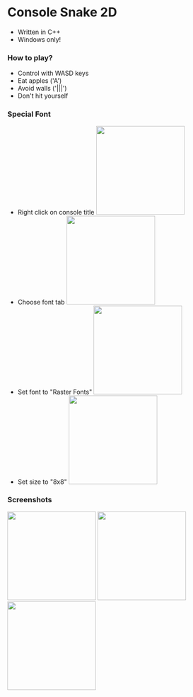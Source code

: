 # Console Snake 2D
- Written in C++
- Windows only!
### How to play?
- Control with WASD keys
- Eat apples ('A')
- Avoid walls ('|||')
- Don't hit yourself
### Special Font
- Right click on console title <img src="https://i.ibb.co/g6RM0w1/1.png" width="200" />
- Choose font tab <img src="https://i.ibb.co/pQm70YH/2.png" width="200" />
- Set font to "Raster Fonts" <img src="https://i.ibb.co/zQRPdZD/3.png" width="200" />
- Set size to "8x8" <img src="https://i.ibb.co/MRG8zgY/4.png" width="200" />

### Screenshots
<img src="https://i.ibb.co/MRXwVfG/snake1.png" width="200" />     <img src="https://i.ibb.co/R3FZ3CP/snake2.png" width="200" />     <img src="https://i.ibb.co/1zRDgyV/snake3.png" width="200" />
